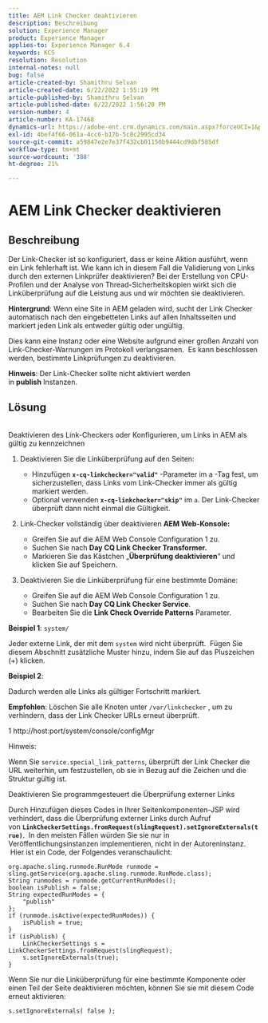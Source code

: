 ```yaml
---
title: AEM Link Checker deaktivieren
description: Beschreibung
solution: Experience Manager
product: Experience Manager
applies-to: Experience Manager 6.4
keywords: KCS
resolution: Resolution
internal-notes: null
bug: false
article-created-by: Shamithru Selvan
article-created-date: 6/22/2022 1:55:19 PM
article-published-by: Shamithru Selvan
article-published-date: 6/22/2022 1:56:20 PM
version-number: 4
article-number: KA-17468
dynamics-url: https://adobe-ent.crm.dynamics.com/main.aspx?forceUCI=1&pagetype=entityrecord&etn=knowledgearticle&id=ae18d9f1-32f2-ec11-bb3d-6045bd01576a
exl-id: 4bef4f66-061a-4cc6-b17b-5c8c2995cd34
source-git-commit: a59847e2e7e37f432cb01150b9444cd9dbf585df
workflow-type: tm+mt
source-wordcount: '388'
ht-degree: 21%

---
```


# AEM Link Checker deaktivieren

## Beschreibung

Der Link-Checker ist so konfiguriert, dass er keine Aktion ausführt, wenn ein Link fehlerhaft ist. Wie kann ich in diesem Fall die Validierung von Links durch den externen Linkprüfer deaktivieren? Bei der Erstellung von CPU-Profilen und der Analyse von Thread-Sicherheitskopien wirkt sich die Linküberprüfung auf die Leistung aus und wir möchten sie deaktivieren.

<b>Hintergrund</b>: Wenn eine Site in AEM geladen wird, sucht der Link Checker automatisch nach den eingebetteten Links auf allen Inhaltsseiten und markiert jeden Link als entweder gültig oder ungültig.

Dies kann eine Instanz oder eine Website aufgrund einer großen Anzahl von Link-Checker-Warnungen im Protokoll verlangsamen.  Es kann beschlossen werden, bestimmte Linkprüfungen zu deaktivieren.

<b>Hinweis</b>: Der Link-Checker sollte nicht aktiviert werden in <b>publish</b> Instanzen.

## Lösung

<br>Deaktivieren des Link-Checkers oder Konfigurieren, um Links in AEM als gültig zu kennzeichnen

1. Deaktivieren Sie die Linküberprüfung auf den Seiten:

   - Hinzufügen <b>`x-cq-linkchecker="valid"`</b> -Parameter im a -Tag fest, um sicherzustellen, dass Links vom Link-Checker immer als gültig markiert werden.
   - Optional verwenden <b>`x-cq-linkchecker="skip"`</b> im `a`. Der Link-Checker überprüft dann nicht einmal die Gültigkeit.

2. Link-Checker vollständig über deaktivieren <b>AEM Web-Konsole:</b>

   - Greifen Sie auf die AEM Web Console Configuration 1 zu.
   - Suchen Sie nach <b>Day CQ Link Checker Transformer.</b>
   - Markieren Sie das Kästchen „<b>Überprüfung deaktivieren</b>“ und klicken Sie auf Speichern.

3. Deaktivieren Sie die Linküberprüfung für eine bestimmte Domäne:

   - Greifen Sie auf die AEM Web Console Configuration 1 zu.
   - Suchen Sie nach <b>Day CQ Link Checker Service</b>.
   - Bearbeiten Sie die <b>Link Check Override Patterns</b> Parameter.

<b>Beispiel 1</b>: `system/`

Jeder externe Link, der mit dem `system` wird nicht überprüft.  Fügen Sie diesem Abschnitt zusätzliche Muster hinzu, indem Sie auf das Pluszeichen (+) klicken.

<b>Beispiel 2</b>:

Dadurch werden alle Links als gültiger Fortschritt markiert.

<b>Empfohlen</b>: Löschen Sie alle Knoten unter `/var/linkchecker` , um zu verhindern, dass der Link Checker URLs erneut überprüft.

1 http://host:port/system/console/configMgr

Hinweis:

Wenn Sie `service.special_link_patterns`, überprüft der Link Checker die URL weiterhin, um festzustellen, ob sie in Bezug auf die Zeichen und die Struktur gültig ist.

Deaktivieren Sie programmgesteuert die Überprüfung externer Links

Durch Hinzufügen dieses Codes in Ihrer Seitenkomponenten-JSP wird verhindert, dass die Überprüfung externer Links durch Aufruf von <b>`LinkCheckerSettings.fromRequest(slingRequest).setIgnoreExternals(true)`</b>.  In den meisten Fällen würden Sie sie nur in Veröffentlichungsinstanzen implementieren, nicht in der Autoreninstanz.  Hier ist ein Code, der Folgendes veranschaulicht:

```
org.apache.sling.runmode.RunMode runmode = sling.getService(org.apache.sling.runmode.RunMode.class);
String runmodes = runmode.getCurrentRunModes();
boolean isPublish = false;
String expectedRunModes = {
    "publish"
};
if (runmode.isActive(expectedRunModes)) {
    isPublish = true;
}
if (isPublish) {
    LinkCheckerSettings s = LinkCheckerSettings.fromRequest(slingRequest);
    s.setIgnoreExternals(true);
}
```

Wenn Sie nur die Linküberprüfung für eine bestimmte Komponente oder einen Teil der Seite deaktivieren möchten, können Sie sie mit diesem Code erneut aktivieren:

```
s.setIgnoreExternals( false );
```
